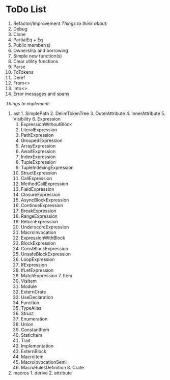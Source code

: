 # ToDo List
 1. Refactor/Improvement
  *Things to think about:*
   1. Debug
   2. Clone
   3. PartialEq + Eq
   4. Public member(s)
   5. Ownership and borrowing
   6. Simple new function(s)
   7. Clear utility functions
   8. Parse
   9. ToTokens
   10. Deref
   11. From<>
   12. Into<>
   13. Error messages and spans

  *Things to implement:*
   1. ast
     1. SimplePath
     2. DelimTokenTree
     3. OuterAttribute
     4. InnerAttribute
     5. Visibility
     6. Expression
       1. ExpressionWithoutBlock
         1. LiteralExpression
         2. PathExpression
         3. GroupedExpression
         4. ArrayExpression
         5. AwaitExpression
         6. IndexExpression
         7. TupleExpression
         8. TupleIndexingExpression
         9. StructExpression
         10. CallExpression
         11. MethodCallExpression
         12. FieldExpression
         13. ClosureExpression
         14. AsyncBlockExpression
         15. ContinueExpression
         16. BreakExpression
         17. RangeExpression
         18. ReturnExpression
         19. UnderscoreExpression
         20. MacroInvocation
       2. ExpressionWithBlock
         1. BlockExpression
         2. ConstBlockExpression
         3. UnsafeBlockExpression
         4. LoopExpression
         5. IfExpression
         6. IfLetExpression
         7. MatchExpression
     7. Item
       1. VisItem
         1. Module
         2. ExternCrate
         3. UseDeclaration
         4. Function
         5. TypeAlias
         6. Struct
         7. Enumeration
         8. Union
         9. ConstantItem
         10. StaticItem
         11. Trait
         12. Implementation
         13. ExternBlock
       2. MacroItem
         1. MacroInvocationSemi
         2. MacroRulesDefinition
     8. Crate
   2. macros
     1. derive
     2. attribute